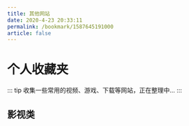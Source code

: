 ```yaml
---
title: 其他网站
date: 2020-4-23 20:33:11
permalink: /bookmark/1587645191000
article: false
---
```

# 个人收藏夹

::: tip
收集一些常用的视频、游戏、下载等网站，正在整理中...
:::

## 影视类

